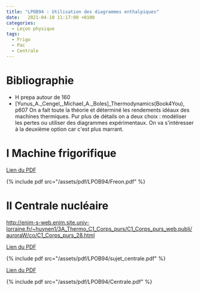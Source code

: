 ```yaml
---
title: "LPOB94 : Utilisation des diagrammes enthalpiques"
date:   2021-04-10 11:17:00 +0100
categories:
  - Leçon physique
tags:
  - Frigo
  - Pac
  - Centrale
---
```

# Bibliographie
- H prepa autour de 160
- [Yunus_A._Cengel,_Michael_A._Boles]_Thermodynamics(Book4You), p607
On a fait toute la théorie et déterminé les rendements idéaux des machines thermiques. Pur plus de détails on a deux choix : modéliser les pertes ou utiliser des diagrammes
expérimentaux. On va s'intéresser à la deuxième option car c'est plus marrant.

# I Machine frigorifique
[Lien du PDF](/assets/pdf/LPOB94/Freon.pdf)

{% include pdf src="/assets/pdf/LPOB94/Freon.pdf" %}
# II Centrale nucléaire
http://enim-s-web.enim.site.univ-lorraine.fr/~huynen1/3A_Thermo_C1_Corps_purs/C1_Corps_purs_web.publi/auroraW/co/C1_Corps_purs_28.html

[Lien du PDF](/assets/pdf/LPOB94/sujet_centrale.pdf)

{% include pdf src="/assets/pdf/LPOB94/sujet_centrale.pdf" %}

[Lien du PDF](/assets/pdf/LPOB94/Centrale.pdf)

{% include pdf src="/assets/pdf/LPOB94/Centrale.pdf" %}
